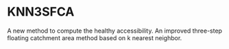 # KNN3SFCA
A new method to compute the healthy accessibility. An improved three-step floating catchment area method based on k nearest neighbor.
